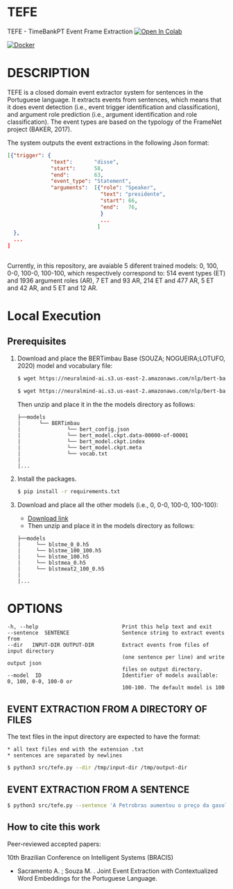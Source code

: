 # TEFE
TEFE - TimeBankPT Event Frame Extraction
[![Open In Colab](https://colab.research.google.com/assets/colab-badge.svg)](https://colab.research.google.com/github/FORMAS/TEFE/blob/master/notebook/colab-tefe.ipynb)

[![Docker](https://img.shields.io/badge/docker-%230db7ed.svg?style=for-the-badge&logo=docker&logoColor=white)](https://hub.docker.com/r/andersonsacramento/tefe)


# DESCRIPTION
TEFE is a closed domain event extractor system for sentences in the Portuguese language. It extracts events from sentences, which means that it does event detection (i.e., event trigger identification and classification), and argument role prediction (i.e., argument identification and role classification). The event types are based on the typology of the FrameNet project (BAKER, 2017). 

The system outputs the event extractions in the following Json format:
```json
[{"trigger": {
              "text":       "disse",
			  "start":      58,
			  "end":        63,
			  "event_type": "Statement",
			  "arguments":  [{"role": "Speaker",
			                  "text": "presidente",
							  "start": 66,
							  "end":   76,
							  }
							  ...
						     ]
  },
  ...
]
  
```
Currently, in this repository, are avaiable 5 diferent trained models: 0, 100, 0-0, 100-0, 100-100, which respectively correspond to: 514 event types (ET) and 1936 argument roles (AR), 7 ET and 93 AR, 214 ET and 477 AR, 5 ET and 42 AR, and 5 ET and 12 AR.

# Local Execution

## Prerequisites

1. Download and place the BERTimbau Base (SOUZA; NOGUEIRA;LOTUFO, 2020) model and vocabulary file:
    ```bash
    $ wget https://neuralmind-ai.s3.us-east-2.amazonaws.com/nlp/bert-base-portuguese-cased/bert-base-portuguese-cased_tensorflow_checkpoint.zip
	```
	```bash
	$ wget https://neuralmind-ai.s3.us-east-2.amazonaws.com/nlp/bert-base-portuguese-cased/vocab.txt
	```
	Then unzip and place it in the the models directory as follows:
	```
	├──models
	|      └── BERTimbau
	|               └── bert_config.json
	|               └── bert_model.ckpt.data-00000-of-00001
	|               └── bert_model.ckpt.index
	|               └── bert_model.ckpt.meta
	|               └── vocab.txt
	|
	|...
	```

2. Install the packages.
   ```bash
   $ pip install -r requirements.txt
   ```

3. Download and place all the other models (i.e., 0, 0-0, 100-0, 100-100):
   * [Download link](https://drive.google.com/file/d/1isdiyUu5sXkS8DXdEBjE_pfi-ErjnutQ/view?usp=sharing)
   * Then unzip and place it in the models directory as follows:
	```
	├──models
	|     └── blstme_0_0.h5
	|     └── blstme_100_100.h5
	|     └── blstme_100.h5
	|     └── blstmea_0.h5
	|     └── blstmeat2_100_0.h5
	|
	|...
	```


# OPTIONS
    -h, --help                           Print this help text and exit
	--sentence  SENTENCE                 Sentence string to extract events from
	--dir   INPUT-DIR OUTPUT-DIR         Extract events from files of input directory
		                                 (one sentence per line) and write output json
										 files on output directory.
    --model  ID                          Identifier of models available: 0, 100, 0-0, 100-0 or 
	                                     100-100. The default model is 100


## EVENT EXTRACTION FROM A DIRECTORY OF FILES
The text files in the input directory are expected to have the format:

    * all text files end with the extension .txt
    * sentences are separated by newlines
	
```bash
$ python3 src/tefe.py --dir /tmp/input-dir /tmp/output-dir
```
## EVENT EXTRACTION FROM A SENTENCE

```bash
$ python3 src/tefe.py --sentence 'A Petrobras aumentou o preço da gasolina para 2,30 reais, disse o presidente.'
```
## How to cite this work

Peer-reviewed accepted papers:

10th Brazilian Conference on Intelligent Systems (BRACIS)

* Sacramento A. ; Souza M. . Joint Event Extraction with Contextualized Word Embeddings for the Portuguese 
Language.
